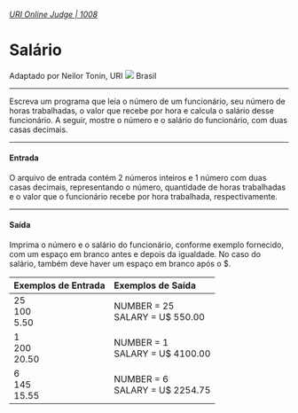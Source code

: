 ###### [URI Online Judge | 1008][1]
# Salário
Adaptado por Neilor Tonin, URI ![][2] Brasil
***
Escreva um programa que leia o número de um funcionário, seu número de horas trabalhadas, o valor que recebe por hora e calcula o salário desse funcionário. A seguir, mostre o número e o salário do funcionário, com duas casas decimais.
***
#### Entrada
O arquivo de entrada contém 2 números inteiros e 1 número com duas casas decimais, representando o número, quantidade de horas trabalhadas e o valor que o funcionário recebe por hora trabalhada, respectivamente.
***
#### Saída
Imprima o número e o salário do funcionário, conforme exemplo fornecido, com um espaço em branco antes e depois da igualdade. No caso do salário, também deve haver um espaço em branco após o $.

| Exemplos de Entrada                     | Exemplos de Saída                     |  
| :-                                      | :-                                    |  
| 25 <br> 100 <br> 5.50                   | NUMBER = 25 <br> SALARY = U$ 550.00   | 
| 1 <br> 200 <br> 20.50                   | NUMBER = 1 <br> SALARY = U$ 4100.00   | 
| 6 <br> 145 <br> 15.55                   | NUMBER = 6 <br> SALARY = U$ 2254.75   | 

[1]: https://www.urionlinejudge.com.br/judge/pt/problems/view/1008
[2]: https://resources.urionlinejudge.com.br/gallery/images/flags/br.gif